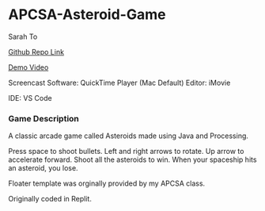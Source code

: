 # APCSA-Asteroid-Game
Sarah To

[Github Repo Link](https://github.com/Aizhenii/APCSA-AsteroidGame)

[Demo Video](https://youtu.be/bCW-KEjyyTc?si=f38fkA47iL-BRpc5)

Screencast Software: QuickTime Player (Mac Default)
Editor: iMovie

IDE: VS Code

### Game Description
A classic arcade game called Asteroids made using Java and Processing.

Press space to shoot bullets. Left and right arrows to rotate. Up arrow to accelerate forward.
Shoot all the asteroids to win. When your spaceship hits an asteroid, you lose.

Floater template was orginally provided by my APCSA class.

Originally coded in Replit.
